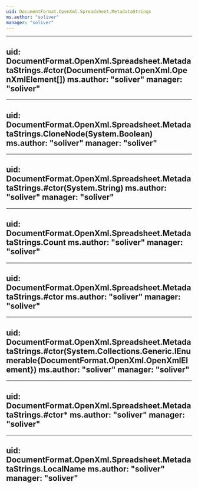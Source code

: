 ```yaml
---
uid: DocumentFormat.OpenXml.Spreadsheet.MetadataStrings
ms.author: "soliver"
manager: "soliver"
---
```


---
uid: DocumentFormat.OpenXml.Spreadsheet.MetadataStrings.#ctor(DocumentFormat.OpenXml.OpenXmlElement[])
ms.author: "soliver"
manager: "soliver"
---

---
uid: DocumentFormat.OpenXml.Spreadsheet.MetadataStrings.CloneNode(System.Boolean)
ms.author: "soliver"
manager: "soliver"
---

---
uid: DocumentFormat.OpenXml.Spreadsheet.MetadataStrings.#ctor(System.String)
ms.author: "soliver"
manager: "soliver"
---

---
uid: DocumentFormat.OpenXml.Spreadsheet.MetadataStrings.Count
ms.author: "soliver"
manager: "soliver"
---

---
uid: DocumentFormat.OpenXml.Spreadsheet.MetadataStrings.#ctor
ms.author: "soliver"
manager: "soliver"
---

---
uid: DocumentFormat.OpenXml.Spreadsheet.MetadataStrings.#ctor(System.Collections.Generic.IEnumerable{DocumentFormat.OpenXml.OpenXmlElement})
ms.author: "soliver"
manager: "soliver"
---

---
uid: DocumentFormat.OpenXml.Spreadsheet.MetadataStrings.#ctor*
ms.author: "soliver"
manager: "soliver"
---

---
uid: DocumentFormat.OpenXml.Spreadsheet.MetadataStrings.LocalName
ms.author: "soliver"
manager: "soliver"
---
